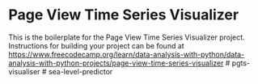 # Page View Time Series Visualizer

This is the boilerplate for the Page View Time Series Visualizer project. Instructions for building your project can be found at https://www.freecodecamp.org/learn/data-analysis-with-python/data-analysis-with-python-projects/page-view-time-series-visualizer
#   p g t s - v i s u a l i s e r  
 #   s e a - l e v e l - p r e d i c t o r  
 